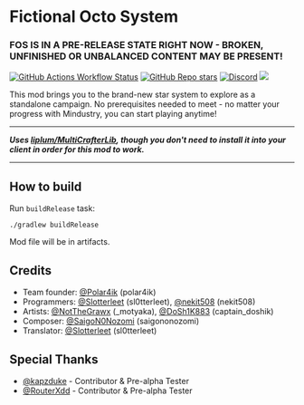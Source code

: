 # Fictional Octo System
### FOS IS IN A PRE-RELEASE STATE RIGHT NOW - BROKEN, UNFINISHED OR UNBALANCED CONTENT MAY BE PRESENT!

[![GitHub Actions Workflow Status](https://img.shields.io/github/actions/workflow/status/TeamOct/fictional-octo-system/workflow-build.yml)](https://github.com/TeamOct/fictional-octo-system/actions)
[![GitHub Repo stars](https://img.shields.io/github/stars/TeamOct/fictional-octo-system)](https://github.com/TeamOct/fictional-octo-system/stargazers)
[![Discord](https://img.shields.io/discord/833695554767683656?label=Team%20Oct%20Discord)](https://discord.gg/F9j8WvU4Bv)
[![](https://jitpack.io/v/TeamOct/fictional-octo-system.svg)](https://jitpack.io/#TeamOct/fictional-octo-system)


This mod brings you to the brand-new star system to explore as a standalone campaign. No prerequisites needed to meet - no matter your progress with Mindustry, you can start playing anytime!

---
***Uses [liplum/MultiCrafterLib](https://github.com/liplum/MultiCrafterLib), though you don't need to install it into your client in order for this mod to work.***

---

## How to build
Run `buildRelease` task:

```shell
./gradlew buildRelease
```

Mod file will be in artifacts.


## Credits
- Team founder: [@Polar4ik](https://github.com/Polar4ik) (polar4ik)
- Programmers: [@Slotterleet](https://github.com/Slotterleet) (sl0tterleet), [@nekit508](https://github.com/nekit508) (nekit508)
- Artists: [@NotTheGrawx](https://github.com/NotTheGrawx) (_motyaka), [@DoSh1K883](https://github.com/DoSh1K883) (captain_doshik)
- Composer: [@SaigoN0Nozomi](https://github.com/SaigoN0Nozomi) (saigononozomi)
- Translator: [@Slotterleet](https://github.com/Slotterleet) (sl0tterleet)

## Special Thanks
- [@kapzduke](https://github.com/kapzduke) - Contributor & Pre-alpha Tester
- [@RouterXdd](https://github.com/RouterXdd) - Contributor & Pre-alpha Tester

